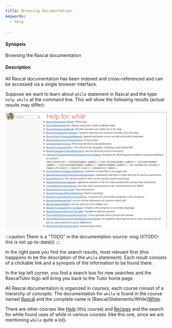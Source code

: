 ```yaml
---
title: Browsing Documentation
keywords:
  - help

---
```


#### Synopsis

Browsing the Rascal documentation

#### Description

All Rascal documentation has been indexed and cross-referenced 
and can be accessed via a single browser interface.

Suppose we want to learn about `while` statement in Rascal and 
the type `help while` at the command line. This will show the following
results (actual results may differ):

![](/assets/GettingHelp/Browsing/search-results-while.png)

:::caution
There is a "TODO" in the documentation source:
msg
(((TODO-this is not up-to-date)))
:::

In the right pane you find the search results,
most relevant first (this happpens to be the
description of the `while` statement).
Each result consists of a clickable link and
a synopsis of the information to be found there.

In the top left corner, you find a search box
for new searches and the RascalTutor logo 
will bring you back to the Tutor home page.

All Rascal documentation is organized
in _courses_, each course consist of
a hierarchy of _concepts_.
The documentation for `while` is found in the
course named [Rascal](/docs/Rascal/)
and the complete name is [Rascal/Statements/While][While](/docs/Rascal/Statements/While).

There are other courses like [Help](/docs/RascalShell/Commands/Help) (this course)
and [Recipes](/docs/Recipes/) and the search for while
found uses of while in various courses (like this one, since we are mentioning
`while` quite a lot).

